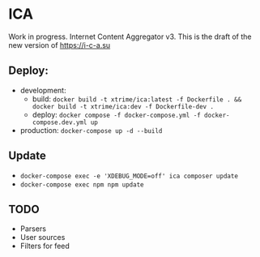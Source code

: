 # ICA
Work in progress. Internet Content Aggregator v3.
This is the draft of the new version of https://i-c-a.su

## Deploy: 
- development: 
  - build: `docker build -t xtrime/ica:latest -f Dockerfile . && docker build -t xtrime/ica:dev -f Dockerfile-dev .`
  - deploy: `docker compose -f docker-compose.yml -f docker-compose.dev.yml up`
- production: `docker-compose up -d --build`

## Update
- `docker-compose exec -e 'XDEBUG_MODE=off' ica composer update`
- `docker-compose exec npm npm update`

## TODO
- Parsers
- User sources
- Filters for feed
